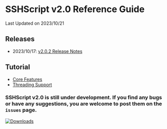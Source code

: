 # SSHScript v2.0 Reference Guide
Last Updated on 2023/10/21


## Releases 

* 2023/10/17: [v2.0.2 Release Notes](release-v2.0.2) 

## Tutorial
* [Core Features](tutorial) 
* [Threading Support](tutorial-threading) 

### SSHScript v2.0 is still under development. If you find any bugs or have any suggestions, you are welcome to post them on the `issues` page.

[![Downloads](https://pepy.tech/badge/sshscript)](https://pepy.tech/project/sshscript)
